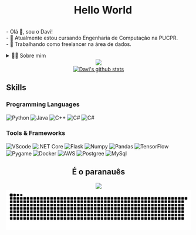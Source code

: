 <!DOCTYPE html>
<html lang="pt-BR">
<head>
    <meta charset="UTF-8">
    <meta name="viewport" content="width=device-width, initial-scale=1.0">
</head>
<body>

<!--título-->
<div id="user-content-toc">
    <ul align="center">
        <summary><h1 style="display: inline-block;">Hello World</h1></summary>
    </ul>
</div>

<!-- Presentation -->
<p>
    - Olá 👋, sou o Davi!<br>
    - 🌱 Atualmente estou cursando Engenharia de Computação na PUCPR.<br>
    - 🔭 Trabalhando como freelancer na área de dados.
</p>

<!-- Dropdown -->
<details>
    <summary>👨‍💻 Sobre mim</summary>
    <p>
        - 💬 Tenho 25 anos e atualmente moro em Curitiba. Tenho conhecimento com Python, Java e C++.<br>
        - ⚡ Gosto bastante de programar, jogar jogos virtuais e assistir filmes e séries.
    </p>
</details>

<!-- Links -->
<!--<a href="https://br.linkedin.com/in/davi-augusto-0633b91a2">-->
<!--<img src="https://img.shields.io/badge/LinkedIn-0077B5?style=for-the-badge&logo=linkedin&logoColor=white" alt="LinkedIn">-->
</a>

<!-- GithubStats -->
<div>
    <div align="center">
        <a href="https://github.com/davi-augusto-cardoso/github-readme-stats">
            <img align="center" src="https://github-readme-stats.vercel.app/api/top-langs/?username=davi-augusto-cardoso&layout=compact&theme=white&hide_border=false" />
        </a>
    </div>
    <div align="center">
        <a href="https://github.com/davi-augusto-cardoso/github-readme-stats">
            <img align="center" src="https://github-readme-stats.vercel.app/api?username=davi-augusto-cardoso&show_icons=true&theme=white" alt="Davi's github stats" />
        </a>
    </div>
</div>


<!-- Portfolio -->

## Skills
<!-- Skills: Programming Languages -->
<div style="flex-basis: 48%;">
    <h3>Programming Languages</h3>
    <img align="center" alt="Python" height="30" width="40" src="https://cdn.jsdelivr.net/gh/devicons/devicon@latest/icons/python/python-original-wordmark.svg" />
    <img align="center" alt="Java" height="30" width="40" src="https://cdn.jsdelivr.net/gh/devicons/devicon@latest/icons/java/java-original.svg" />
    <img align="center" alt="C++" height="30" width="40" src="https://cdn.jsdelivr.net/gh/devicons/devicon@latest/icons/cplusplus/cplusplus-plain.svg" />
    <img align="center" alt="C#" height="30" width="40" src="https://cdn.jsdelivr.net/gh/devicons/devicon@latest/icons/csharp/csharp-plain.svg" />
    <img align="center" alt="C#" height="30" width="40" src="https://cdn.jsdelivr.net/gh/devicons/devicon@latest/icons/kotlin/kotlin-plain.svg" />
          
</div>

<!-- Skills: Tools & Frameworks -->
<div style="flex-basis: 48%;">
    <h3>Tools & Frameworks</h3>
    <img align="center" alt="VScode" height="30" width="40" src="https://cdn.jsdelivr.net/gh/devicons/devicon/icons/vscode/vscode-original.svg">
    <img align="center" alt=".NET Core" height="35" width="35" src="https://user-images.githubusercontent.com/25181517/121405754-b4f48f80-c95d-11eb-8893-fc325bde617f.png">
    <img align="center" alt="Flask" height="35" width="35" src="https://user-images.githubusercontent.com/25181517/183423775-2276e25d-d43d-4e58-890b-edbc88e915f7.png">
    <img align="center" alt="Numpy" height="35" width="35" src="https://github.com/marwin1991/profile-technology-icons/assets/76012086/4ec200c2-acdf-4c42-b419-cd49cba3d09f">
    <img align="center" alt="Pandas" height="35" width="35" src="https://github.com/marwin1991/profile-technology-icons/assets/76012086/24b02d77-2f28-43c7-b5d6-e15e3395851b">
    <img align="center" alt="TensorFlow" height="35" width="35" src="https://user-images.githubusercontent.com/25181517/223639822-2a01e63a-a7f9-4a39-8930-61431541bc06.png">
    <img align="center" alt="Pygame" height="35" width="35" src="https://github.com/marwin1991/profile-technology-icons/assets/76012086/cbaed680-d3a4-4693-9de6-23cdf5345928">
    <img align="center" alt="Docker" height="40" width="40" src="https://user-images.githubusercontent.com/25181517/117207330-263ba280-adf4-11eb-9b97-0ac5b40bc3be.png">
    <img align="center" alt="AWS" height="35" width="35" src="https://user-images.githubusercontent.com/25181517/183896132-54262f2e-6d98-41e3-8888-e40ab5a17326.png">
    <img align="center" alt="Postgree" height="40" width="40" src="https://user-images.githubusercontent.com/25181517/117208740-bfb78400-adf5-11eb-97bb-09072b6bedfc.png">
    <img align="center" alt="MySql" height="40" width="40" src="https://user-images.githubusercontent.com/25181517/183896128-ec99105a-ec1a-4d85-b08b-1aa1620b2046.png">
</div>
<!-- GIF -->
<div align="center">
    <p>
        <h2>É o paranauês</h2>
        <img src="https://github.com/user-attachments/assets/78f3ca0d-4789-4e9e-9132-5abb43789efd" />
        <img src="https://github.com/davi-augusto-cardoso/davi-augusto-cardoso/blob/output/github-contribution-grid-snake.svg" />
    </p>
</div>
</body>
</html>
